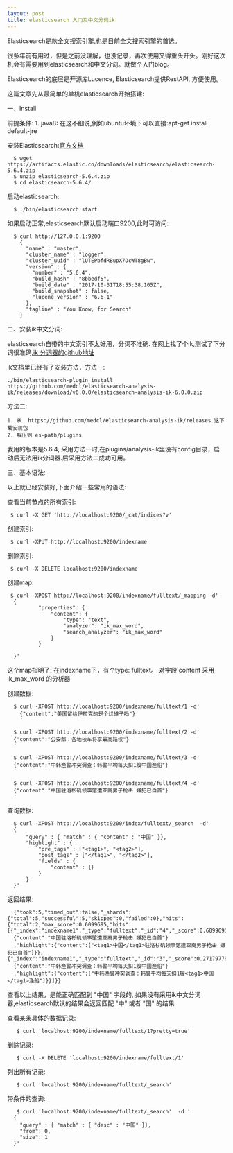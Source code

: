 ```yaml
---
layout: post
title: elasticsearch 入门及中文分词ik
---
```


Elasticsearch是款全文搜索引擎,也是目前全文搜索引擎的首选。

很多年前有用过，但是之前没理解，也没记录，再次使用又得重头开头。刚好这次机会有需要用到elasticsearch和中文分词。就做个入门blog。

Elasticsearch的底层是开源库Lucence, Elasticsearch提供RestAPI, 方便使用。

这篇文章先从最简单的单机elasticsearch开始搭建:

一、Install

  前提条件:
      1. java8: 在这不细说,例如ubuntu环境下可以直接:apt-get install default-jre
      
  安装Elasticsearch:[官方文档](https://www.elastic.co/guide/en/elasticsearch/reference/current/zip-targz.html)
      
      $ wget https://artifacts.elastic.co/downloads/elasticsearch/elasticsearch-5.6.4.zip
      $ unzip elasticsearch-5.6.4.zip
      $ cd elasticsearch-5.6.4/ 

  启动elasticsearch:
      
      $ ./bin/elasticsearch start
      
  如果启动正常,elasticsearch默认启动端口9200,此时可访问:
  
      $ curl http://127.0.0.1:9200
        {
          "name" : "master",
          "cluster_name" : "logger",
          "cluster_uuid" : "lUTEPbfdRBupX7DcWT8gBw",
          "version" : {
            "number" : "5.6.4",
            "build_hash" : "8bbedf5",
            "build_date" : "2017-10-31T18:55:38.105Z",
            "build_snapshot" : false,
            "lucene_version" : "6.6.1"
          },
          "tagline" : "You Know, for Search"
        }
 
二、安装ik中文分词:

  elasticsearch自带的中文索引不太好用，分词不准确. 在网上找了个ik,测试了下分词很准确,[ik 分词器的github地址](https://github.com/medcl/elasticsearch-analysis-ik)
  
  ik文档里已经有了安装方法，方法一:
  
    ./bin/elasticsearch-plugin install https://github.com/medcl/elasticsearch-analysis-ik/releases/download/v6.0.0/elasticsearch-analysis-ik-6.0.0.zip
    
  方法二: 
  
    1. 从  https://github.com/medcl/elasticsearch-analysis-ik/releases 这下载安装包
    2. 解压到 es-path/plugins
    
  我用的版本是5.6.4, 采用方法一时,在plugins/analysis-ik里没有config目录，启动后无法用ik分词器.后采用方法二成功可用。
    
三、基本语法:
  
  以上就已经安装好,下面介绍一些常用的语法:
  
  查看当前节点的所有索引:
  
     $ curl -X GET 'http://localhost:9200/_cat/indices?v'

  创建索引:
  
     $ curl -XPUT http://localhost:9200/indexname
     
  删除索引:
  
     $ curl -X DELETE localhost:9200/indexname
     
  创建map:
   
     $ curl -XPOST http://localhost:9200/indexname/fulltext/_mapping -d'
      {
              "properties": {
                  "content": {
                      "type": "text",
                      "analyzer": "ik_max_word",
                      "search_analyzer": "ik_max_word"
                  }
              }
          
      }'

   这个map指明了: 在indexname下，有个type: fulltext。 对字段 content 采用ik_max_word 的分析器
   
   创建数据:
   
      $ curl -XPOST http://localhost:9200/indexname/fulltext/1 -d'
        {"content":"美国留给伊拉克的是个烂摊子吗"}
        '
        
      $ curl -XPOST http://localhost:9200/indexname/fulltext/2 -d'
      {"content":"公安部：各地校车将享最高路权"}
      '
      
      $ curl -XPOST http://localhost:9200/indexname/fulltext/3 -d'
      {"content":"中韩渔警冲突调查：韩警平均每天扣1艘中国渔船"}
      '
      
      $ curl -XPOST http://localhost:9200/indexname/fulltext/4 -d'
      {"content":"中国驻洛杉矶领事馆遭亚裔男子枪击 嫌犯已自首"}
      '

   查询数据:
   
      $ curl -XPOST http://localhost:9200/index/fulltext/_search  -d'
      {
          "query" : { "match" : { "content" : "中国" }},
          "highlight" : {
              "pre_tags" : ["<tag1>", "<tag2>"],
              "post_tags" : ["</tag1>", "</tag2>"],
              "fields" : {
                  "content" : {}
              }
          }
      }'

   返回结果:
   
      {"took":5,"timed_out":false,"_shards":{"total":5,"successful":5,"skipped":0,"failed":0},"hits":{"total":2,"max_score":0.6099695,"hits":[{"_index":"indexname1","_type":"fulltext","_id":"4","_score":0.6099695,"_source":
      {"content":"中国驻洛杉矶领事馆遭亚裔男子枪击 嫌犯已自首"}
      ,"highlight":{"content":["<tag1>中国</tag1>驻洛杉矶领事馆遭亚裔男子枪击 嫌犯已自首"]}},{"_index":"indexname1","_type":"fulltext","_id":"3","_score":0.27179778,"_source":
      {"content":"中韩渔警冲突调查：韩警平均每天扣1艘中国渔船"}
      ,"highlight":{"content":["中韩渔警冲突调查：韩警平均每天扣1艘<tag1>中国</tag1>渔船"]}}]}}


   查看以上结果，是能正确匹配到 "中国" 字段的, 如果没有采用ik中文分词器,elasticsearch默认的结果会返回匹配 "中" 或者 "国" 的结果
   
   查看某条具体的数据记录:
   
       $ curl 'localhost:9200/indexname/fulltext/1?pretty=true'
       
   删除记录:
   
       $ curl -X DELETE 'localhost:9200/indexname/fulltext/1'
       
   列出所有记录:
   
       $ curl 'localhost:9200/indexname/fulltext/_search'
       
   带条件的查询:
   
       $ curl 'localhost:9200/indexname/fulltext/_search'  -d '
      {
        "query" : { "match" : { "desc" : "中国" }},
        "from": 0,
        "size": 1
      }'
